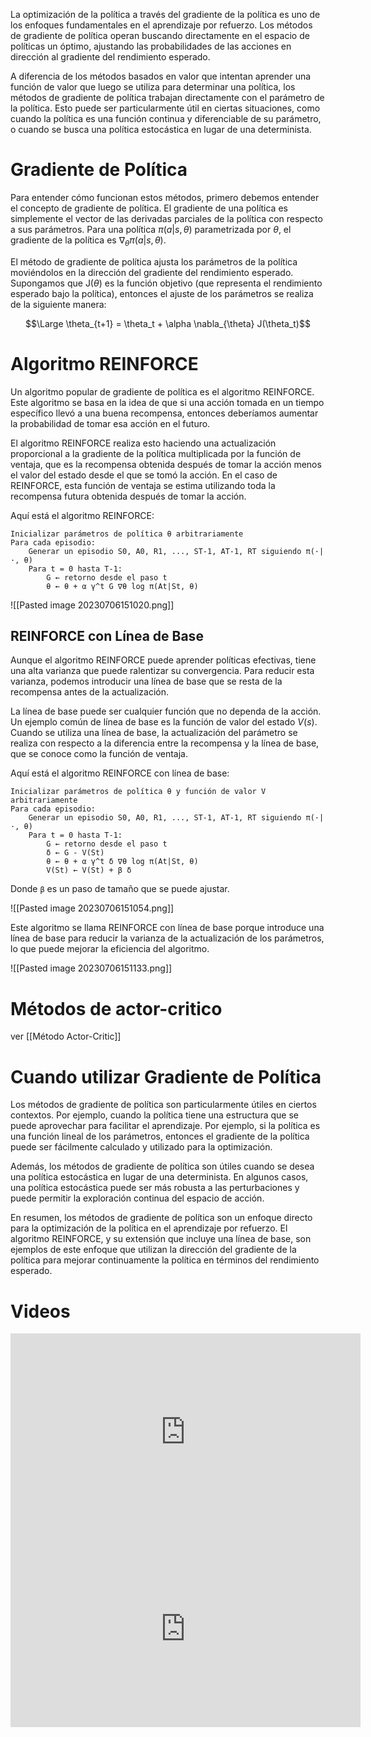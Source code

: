 La optimización de la política a través del gradiente de la política es uno de los enfoques fundamentales en el aprendizaje por refuerzo. Los métodos de gradiente de política operan buscando directamente en el espacio de políticas un óptimo, ajustando las probabilidades de las acciones en dirección al gradiente del rendimiento esperado.

A diferencia de los métodos basados en valor que intentan aprender una función de valor que luego se utiliza para determinar una política, los métodos de gradiente de política trabajan directamente con el parámetro de la política. Esto puede ser particularmente útil en ciertas situaciones, como cuando la política es una función continua y diferenciable de su parámetro, o cuando se busca una política estocástica en lugar de una determinista.

# Gradiente de Política

Para entender cómo funcionan estos métodos, primero debemos entender el concepto de gradiente de política. El gradiente de una política es simplemente el vector de las derivadas parciales de la política con respecto a sus parámetros. Para una política $\pi(a|s, \theta)$ parametrizada por $\theta$, el gradiente de la política es $\nabla_{\theta} \pi(a|s, \theta)$.

El método de gradiente de política ajusta los parámetros de la política moviéndolos en la dirección del gradiente del rendimiento esperado. Supongamos que J($\theta$) es la función objetivo (que representa el rendimiento esperado bajo la política), entonces el ajuste de los parámetros se realiza de la siguiente manera:

$$\Large
\theta_{t+1} = \theta_t + \alpha \nabla_{\theta} J(\theta_t)$$

# Algoritmo REINFORCE

Un algoritmo popular de gradiente de política es el algoritmo REINFORCE. Este algoritmo se basa en la idea de que si una acción tomada en un tiempo específico llevó a una buena recompensa, entonces deberíamos aumentar la probabilidad de tomar esa acción en el futuro.

El algoritmo REINFORCE realiza esto haciendo una actualización proporcional a la gradiente de la política multiplicada por la función de ventaja, que es la recompensa obtenida después de tomar la acción menos el valor del estado desde el que se tomó la acción. En el caso de REINFORCE, esta función de ventaja se estima utilizando toda la recompensa futura obtenida después de tomar la acción.

Aquí está el algoritmo REINFORCE:

```
Inicializar parámetros de política θ arbitrariamente
Para cada episodio:
    Generar un episodio S0, A0, R1, ..., ST-1, AT-1, RT siguiendo π(·|·, θ)
    Para t = 0 hasta T-1:
        G ← retorno desde el paso t
        θ ← θ + α γ^t G ∇θ log π(At|St, θ)
```

![[Pasted image 20230706151020.png]]

## REINFORCE con Línea de Base

Aunque el algoritmo REINFORCE puede aprender políticas efectivas, tiene una alta varianza que puede ralentizar su convergencia. Para reducir esta varianza, podemos introducir una línea de base que se resta de la recompensa antes de la actualización.

La línea de base puede ser cualquier función que no dependa de la acción. Un ejemplo común de línea de base es la función de valor del estado $V(s)$. Cuando se utiliza una línea de base, la actualización del parámetro se realiza con respecto a la diferencia entre la recompensa y la línea de base, que se conoce como la función de ventaja.

Aquí está el algoritmo REINFORCE con línea de base:

```
Inicializar parámetros de política θ y función de valor V arbitrariamente
Para cada episodio:
    Generar un episodio S0, A0, R1, ..., ST-1, AT-1, RT siguiendo π(·|·, θ)
    Para t = 0 hasta T-1:
        G ← retorno desde el paso t
        δ ← G - V(St)
        θ ← θ + α γ^t δ ∇θ log π(At|St, θ)
        V(St) ← V(St) + β δ
```

Donde `β` es un paso de tamaño que se puede ajustar.

![[Pasted image 20230706151054.png]]

Este algoritmo se llama REINFORCE con línea de base porque introduce una línea de base para reducir la varianza de la actualización de los parámetros, lo que puede mejorar la eficiencia del algoritmo.

![[Pasted image 20230706151133.png]]

# Métodos de actor-critico

ver [[Método Actor-Critic]]

# Cuando utilizar Gradiente de Política

Los métodos de gradiente de política son particularmente útiles en ciertos contextos. Por ejemplo, cuando la política tiene una estructura que se puede aprovechar para facilitar el aprendizaje. Por ejemplo, si la política es una función lineal de los parámetros, entonces el gradiente de la política puede ser fácilmente calculado y utilizado para la optimización.

Además, los métodos de gradiente de política son útiles cuando se desea una política estocástica en lugar de una determinista. En algunos casos, una política estocástica puede ser más robusta a las perturbaciones y puede permitir la exploración continua del espacio de acción.

En resumen, los métodos de gradiente de política son un enfoque directo para la optimización de la política en el aprendizaje por refuerzo. El algoritmo REINFORCE, y su extensión que incluye una línea de base, son ejemplos de este enfoque que utilizan la dirección del gradiente de la política para mejorar continuamente la política en términos del rendimiento esperado.


# Videos

<iframe width="560" height="315" src="https://www.youtube.com/embed/e20EY4tFC_Q" title="YouTube video player" frameborder="0" allow="accelerometer; autoplay; clipboard-write; encrypted-media; gyroscope; picture-in-picture; web-share" allowfullscreen></iframe>

<iframe width="560" height="315" src="https://www.youtube.com/embed/y3oqOjHilio" title="YouTube video player" frameborder="0" allow="accelerometer; autoplay; clipboard-write; encrypted-media; gyroscope; picture-in-picture; web-share" allowfullscreen></iframe>
